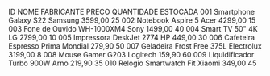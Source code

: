 ID	NOME	FABRICANTE	PRECO	QUANTIDADE ESTOCADA
001	Smartphone Galaxy S22	Samsung	3599,00	25
002	Notebook Aspire 5	Acer	4299,00	15
003	Fone de Ouvido WH-1000XM4	Sony	1499,00	40
004	Smart TV 50" 4K	LG	2799,00	10
005	Impressora DeskJet 2774	HP	449,00	30
006	Cafeteira Espresso Prima	Mondial	279,90	50
007	Geladeira Frost Free 375L	Electrolux	3199,00	8
008	Mouse Gamer G203	Logitech	159,90	60
009	Liquidificador Turbo 900W	Arno	219,90	35
010	Relogio Smartwatch Fit	Xiaomi	349,00	45

